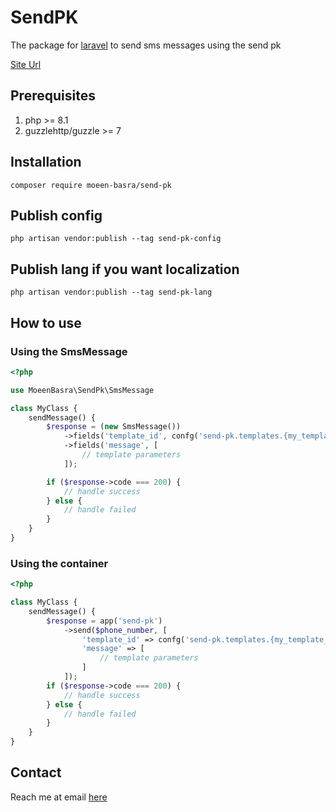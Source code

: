 # SendPK

The package for [laravel](https://laravel.com/) to send sms messages using the send pk

[Site Url](https://sendpk.com/)

## Prerequisites
1. php >= 8.1
2. guzzlehttp/guzzle >= 7

## Installation
`composer require moeen-basra/send-pk`


## Publish config
`php artisan vendor:publish --tag send-pk-config`

## Publish lang if you want localization
`php artisan vendor:publish --tag send-pk-lang`

## How to use


### Using the SmsMessage
```php
<?php

use MoeenBasra\SendPk\SmsMessage

class MyClass {
    sendMessage() {
        $response = (new SmsMessage())
            ->fields('template_id', confg('send-pk.templates.{my_template_id}'))
            ->fields('message', [
                // template parameters
            ]);

        if ($response->code === 200) {
            // handle success
        } else {
            // handle failed
        }
    }
}
```
### Using the container

```php
<?php

class MyClass {
    sendMessage() {
        $response = app('send-pk')
            ->send($phone_number, [
                'template_id' => confg('send-pk.templates.{my_template_id}'),
                'message' => [
                    // template parameters
                ]
            ]);
        if ($response->code === 200) {
            // handle success
        } else {
            // handle failed
        }
    }
}
```

## Contact
Reach me at email [here](mailto:moeen.basra@gmail.com)
